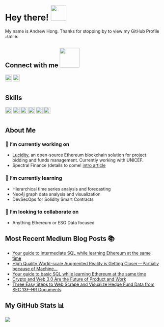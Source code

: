 
# Hey there! <img src = "https://raw.githubusercontent.com/MartinHeinz/MartinHeinz/master/wave.gif" width = 50px>

<div size='20px'> My name is Andrew Hong. Thanks for stopping by to view my GitHub Profile :smile: 
<h2> Connect with me <img src='https://raw.githubusercontent.com/ShahriarShafin/ShahriarShafin/main/Assets/handshake.gif' width="64px"> </h2>
<a href = 'https://www.linkedin.com/in/andrew-hong-nyc'> <img width = '22px' align= 'left' src="https://raw.githubusercontent.com/rahulbanerjee26/githubAboutMeGenerator/main/icons/linked-in-alt.svg"/></a> 
<a href = 'https://medium.com/@andrew.hong'> <img width = '22px' align= 'left' src="https://raw.githubusercontent.com/rahulbanerjee26/githubAboutMeGenerator/main/icons/medium.svg"/></a> 
</div>
<br></br>

## Skills 
<img width ='22px' align='left' src ='https://raw.githubusercontent.com/rahulbanerjee26/githubAboutMeGenerator/main/icons/python.svg'>
<img width ='22px' align='left' src ='https://miro.medium.com/max/4000/0*yqbRInqX0ZRUlVS0'>
<img width ='22px' align='left' src ='https://raw.githubusercontent.com/rahulbanerjee26/githubAboutMeGenerator/main/icons/unity.svg'>
<img width ='22px' align='left' src ='https://raw.githubusercontent.com/rahulbanerjee26/githubAboutMeGenerator/main/icons/tensorflow.svg'>
<img width ='22px' align='left' src ='https://raw.githubusercontent.com/rahulbanerjee26/githubAboutMeGenerator/main/icons/reactjs.svg'>
<img width ='22px' align='left' src ='https://raw.githubusercontent.com/rahulbanerjee26/githubAboutMeGenerator/main/icons/nodejs.svg'>
<br></br>

## About Me

### 🔭 I’m currently working on 
- <a href='https://github.com/LucidityDev/'>Lucidity</a>, an open-source Ethereum blockchain solution for project bidding and funds management. Currently working with UNICEF.
- Spectral Finance (details to come! <a href='https://rarestone.capital/spectral-finance-credit-risk-oracle-for-pseudonymous-undercollateralized-lending-in-defi/'>intro article</a>
 
### 🌱 I’m currently learning
- Hierarchical time series analysis and forecasting
- Neo4j graph data analysis and visualization
- DevSecOps for Solidity Smart Contracts

###  👯 I’m looking to collaborate on
- Anything Ethereum or ESG Data focused

## Most Recent Medium Blog Posts :books:

<!-- BLOG-POST-LIST:START -->
- [Your guide to intermediate SQL while learning Ethereum at the same time](https://towardsdatascience.com/your-guide-to-intermediate-sql-while-learning-ethereum-at-the-same-time-7b25119ef1e2?source=rss-ad1e6939064c------2)
- [High Quality World-scale Augmented Reality is Getting Closer — Partially because of Machine…](https://towardsdatascience.com/high-quality-world-scale-augmented-reality-is-getting-closer-partially-because-of-machine-975a68fa6fe5?source=rss-ad1e6939064c------2)
- [Your guide to basic SQL while learning Ethereum at the same time](https://towardsdatascience.com/your-guide-to-basic-sql-while-learning-ethereum-at-the-same-time-9eac17a05929?source=rss-ad1e6939064c------2)
- [Crypto and Web 3.0 Are the Future of Product and Work](https://medium.com/coinmonks/crypto-and-web-3-0-are-the-future-of-product-and-work-3d19e3733181?source=rss-ad1e6939064c------2)
- [Three Easy Steps to Web Scrape and Visualize Hedge Fund Data from SEC 13F-HR Documents](https://levelup.gitconnected.com/three-easy-steps-to-web-scrape-and-visualize-hedge-fund-data-from-sec-13f-hr-documents-5f45df22b1e9?source=rss-ad1e6939064c------2)
<!-- BLOG-POST-LIST:END -->

## My GitHub Stats 📊 
<img align="left" src="https://github-readme-stats.vercel.app/api?username=andrewhong5297&count_private=true&show_icons=true&theme=radical" />

